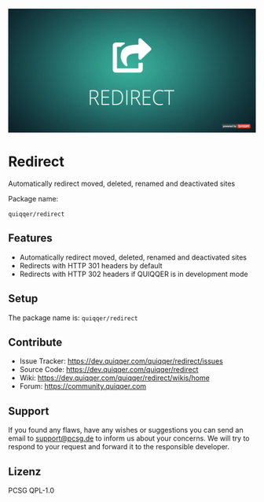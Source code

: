 ![QUIQQER Redirect](bin/images/Readme.jpg)


Redirect
========
Automatically redirect moved, deleted, renamed and deactivated sites

Package name:

    quiqqer/redirect


Features
--------
- Automatically redirect moved, deleted, renamed and deactivated sites
- Redirects with HTTP 301 headers by default
- Redirects with HTTP 302 headers if QUIQQER is in development mode 


Setup
------------
The package name is: `quiqqer/redirect`


Contribute
----------
- Issue Tracker: https://dev.quiqqer.com/quiqqer/redirect/issues
- Source Code: https://dev.quiqqer.com/quiqqer/redirect
- Wiki: https://dev.quiqqer.com/quiqqer/redirect/wikis/home
- Forum: https://community.quiqqer.com


Support
-------
If you found any flaws, have any wishes or suggestions you can send an email
to [support@pcsg.de](mailto:support@pcsg.de) to inform us about your concerns. 
We will try to respond to your request and forward it to the responsible developer.


Lizenz
-------
PCSG QPL-1.0